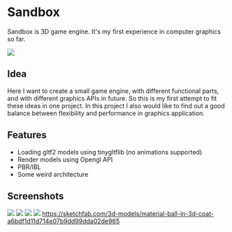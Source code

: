 # Sandbox

Sandbox is 3D game engine. It's my first experience in computer graphics so far.

![](https://i.ibb.co/VB1Kz9s/2.png)

## Idea
Here I want to create a small game engine, with different functional parts, and with different graphics APIs in future. So this is my first attempt to fit these ideas in one project.
In this project I also would like to find out a good balance between flexibility and performance in graphics application.

## Features
* Loading gltf2 models using tinygltflib (no animations supported)
* Render models using Opengl API
* PBR/IBL
* Some weird architecture

## Screenshots
![](https://i.ibb.co/z6jnCyH/10.png)
![](https://i.ibb.co/b7Ys6Nx/10-3.png)
![](https://i.ibb.co/9VB84Z6/5.png)
![](https://i.ibb.co/7Q9NVQT/13-1.png)
https://sketchfab.com/3d-models/material-ball-in-3d-coat-a6bdf1d11d714e07b9dd99dda02de965
